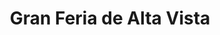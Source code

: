 ---
title: "Gran Feria de Alta Vista"
url: /ciudad-guayana-puerto-ordaz/gran-feria-de-alta-vista/
shop: Gemüse & Obst
---